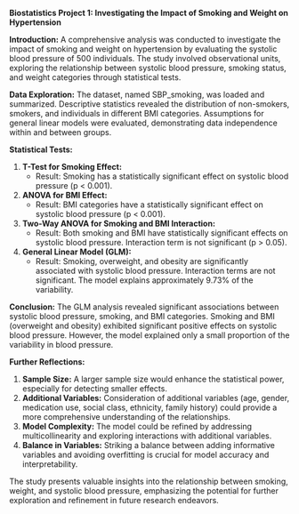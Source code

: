 **Biostatistics Project 1: Investigating the Impact of Smoking and Weight on Hypertension**

**Introduction:**
A comprehensive analysis was conducted to investigate the impact of smoking and weight on hypertension by evaluating the systolic blood pressure of 500 individuals. The study involved observational units, exploring the relationship between systolic blood pressure, smoking status, and weight categories through statistical tests.

**Data Exploration:**
The dataset, named SBP_smoking, was loaded and summarized. Descriptive statistics revealed the distribution of non-smokers, smokers, and individuals in different BMI categories. Assumptions for general linear models were evaluated, demonstrating data independence within and between groups.

**Statistical Tests:**
1. **T-Test for Smoking Effect:**
   - Result: Smoking has a statistically significant effect on systolic blood pressure (p < 0.001).
2. **ANOVA for BMI Effect:**
   - Result: BMI categories have a statistically significant effect on systolic blood pressure (p < 0.001).
3. **Two-Way ANOVA for Smoking and BMI Interaction:**
   - Result: Both smoking and BMI have statistically significant effects on systolic blood pressure. Interaction term is not significant (p > 0.05).
4. **General Linear Model (GLM):**
   - Result: Smoking, overweight, and obesity are significantly associated with systolic blood pressure. Interaction terms are not significant. The model explains approximately 9.73% of the variability.

**Conclusion:**
The GLM analysis revealed significant associations between systolic blood pressure, smoking, and BMI categories. Smoking and BMI (overweight and obesity) exhibited significant positive effects on systolic blood pressure. However, the model explained only a small proportion of the variability in blood pressure.

**Further Reflections:**
1. **Sample Size:** A larger sample size would enhance the statistical power, especially for detecting smaller effects.
2. **Additional Variables:** Consideration of additional variables (age, gender, medication use, social class, ethnicity, family history) could provide a more comprehensive understanding of the relationships.
3. **Model Complexity:** The model could be refined by addressing multicollinearity and exploring interactions with additional variables.
4. **Balance in Variables:** Striking a balance between adding informative variables and avoiding overfitting is crucial for model accuracy and interpretability.

The study presents valuable insights into the relationship between smoking, weight, and systolic blood pressure, emphasizing the potential for further exploration and refinement in future research endeavors.
